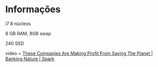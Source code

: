 # Informações

i7 8 núcleos

8 GB RAM, 8GB swap

240 SSD

video = [These Companies Are Making Profit From Saving The Planet | Banking Nature | Spark](https://www.youtube.com/watch?v=y1EdZeRHgbM)
